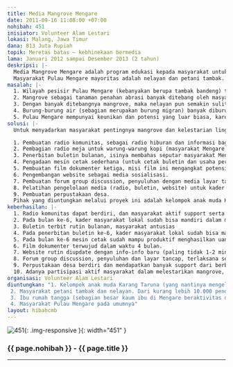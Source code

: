 ```yaml
---
title: Media Mangrove Mengare
date: 2011-09-16 11:08:00 +07:00
nohibah: 451
inisiator: Volunteer Alam Lestari
lokasi: Malang, Jawa Timur
dana: 813 Juta Rupiah
topik: Meretas batas – kebhinekaan bermedia
lama: Januari 2012 sampai Desember 2013 (2 tahun)
deskripsi: |-
  Media Mangrove Mengare adalah program edukasi kepada masyarakat untuk pelestarian daratan kawasan pesisir Pulau Mengare, Gresik, Jawa Timur, dengan menggunakan berbagai media (cetak, elektronik, online).
  Masyarakat Pulau Mengare mayoritas adalah nelayan dan petani tambak. Setap tahun wilayah pesisir pulau Mengare menyusut terkena abrasi, akibat berkurangnya mangrove yang banyak dirusak oleh masyarakat sendiri.
masalah: |-
  1. Wilayah pesisir Pulau Mengare (kebanyakan berupa tambak bandeng) tiap tahun menyusut ratusan bahkan ribuan hektar akibat abrasi oleh ombak laut dan kapal-kapal besar yang lewat di selat Madura.
  2. Mangrove sebagai tanaman penahan abrasi banyak ditebang oleh masyarakat untuk diambil kayunya sebagai kayu bakar atau bahan bangunan.
  3. Dengan banyak ditebangnya mangrove, maka nelayan pun semakin sulit dalam mencari ikan di pesisir, karena mangrove merupakan tempat pemijahan dan tempat berkembangbiaknya ikan, udang dan kepiting.
  4. Burung-burung air (sebagian merupakan burung migran) banyak diburu oleh masyarakat untuk dikonsumsi.
  5. Pulau Mengare mempunyai keunikan dan potensi yang luar biasa, karena memiliki alam yang indah dengan kekayaan flora fauna (khususnya burung dan satwa air), kehidupan masyarakat yang khas (masyarakat nelayan dan petani tambak), memiliki banyak makanan lokal berbasis ikan yang unik dan lezat, memiliki banyak potensi wisata sejarah (terdapat benteng Belanda, gua Jepang, tugu Portugis, dll), sangat berpotensi untuk dikembangkan sebagai kawasan ekowisata, namun belum ada pihak yang mensupport, sehingga potensi ini belum tersosialisasikan dengan baik kepada dunia luar, dan belum tertata.
solusi: |-
  Untuk menyadarkan masyarakat pentingnya mangrove dan kelestarian lingkungan hidup diperlukan edukasi terus-menerus melalui berbagai media, untuk itu diusulkan beberapa program:

  1. Pembuatan radio komunitas, sebagai radio hiburan dan informasi bagi masyarakat, dengan selalu diselipkan edukasi dan kampanye pelestarian mangrove serta lingkungan hidup.
  2. Pembagian radio meja untuk warung-warung kopi (masyarakat Mengare sangat hobi nongkrong di warkop), serta pembagian radio saku kepada masyarakat. Radio-radio ini disetting tune in pada frekuensi radio komunitas.
  3. Penerbitan buletin bulanan, isinya membahas seputar masyarakat Mengare (potensi, info, kehidupan masyarakat, dll, dengan selalu diselipkan misi pelestarian mangrove dan lingkungan hidup)
  4. Pengadaan mesin cetak sederhana (untuk cetak buletin dan usaha percetakan)
  5. Pembuatan film dokumenter ketiga, misi film ini mengangkat potensi dan permasalahan Pulau Mengare. Film sebagai media penyuluhan masyarakat (berupa kegiatan layar tancap), dan media sosialisasi pada dunia luar (diupload di Youtube, dibagikan ke lembaga-lembaga yang potensial mensupport program, dll).
  6. Pengembangan website sebagai media sosialisasi.
  7. Pembuatan forum group discussion, penyuluhan dengan media layar tancap, secara berkala.
  8. Pelatihan pengelolaan media (radio, buletin, website) untuk kader masyarakat lokal
  9. Pembuatan perpustakaan desa.
  Pihak yang diuntungkan melalui proyek ini adalah kelompok anak muda Karang Taruna (yang nantinya mengelola media),  masyarakat petani tambak dan nelayan,  ibu rumah tangga (sebagian besar kaum ibu di Mengare beraktivitas di rumah, sasaran yang tepat sebagai pendengar setia Radio Komunitas), dan  masyarakat Pulau Mengare pada umumnya
keberhasilan: |-
  1. Radio komunitas dapat berdiri, dan masyarakat aktif support serta beratensi di acara-acara radio (berkirim salam via sms, berbagi informasi, terlibat berpendapat dalam diskusi interaktif, dll)
  2. Pada bulan ke-6, kader masyarakat lokal sudah bisa mandiri dalam memanajerial dan melakukan siaran radio komunitas
  3. Buletin terbit rutin bulanan, masyarakat antusias
  4. Pada penerbitan buletin ke-6, kader masyarakat lokal sudah bisa mandiri dalam memproses buletin (wawancara, membuat tulisan, melay-out, mencetak, mendistribusikan, dll.)
  5. Pada bulan ke-6 mesin cetak sudah mampu produktif menghasilkan uang tambahan penunjang operasional, dari hasil melayani secara profit kebutuhan cetak masyarakat Mengare
  6. Film dokumenter terwujud dalam waktu 4 bulan.
  7. Website rutin diupdate dengan info-info baru (paling tidak 1-2 minggu sekali), dan mendapatkan banyak pengunjung
  8. Forum group discussion, penyuluhan dan layar tancap, terlaksana secara berkala sebulan 2 kali dan diikuti secara antusias oleh masyarakat.
  9. Perpustakaan desa berdiri dan mendapatkan banyak support dari berbagai pihak untuk pengadaan bukunya dan diminati oleh masyarakat
  10. Adanya partisipasi aktif masyarakat dalam melestarikan mangrove, bisa berupa support dana, tenaga, penyediaan lahan untuk penanaman ataupun pembibitan mangrove, dll
organisasi: Volunteer Alam Lestari
diuntungkan: "1. Kelompok anak muda Karang Taruna (yang nantinya mengelola media) 
 2. Masyarakat petani tambak dan nelayan. Dari kurang lebih 10.000 penduduk pulau Mengare, sekitar 80% penduduk pria dewasanya beraktivitas di dunia nelayan dan tambak
 3. Ibu rumah tangga (sebagian besar kaum ibu di Mengare beraktivitas di rumah, sasaran yang tepat sebagai pendengar setia Radio Komunitas)
 4. Masyarakat Pulau Mengare pada umumnya"
layout: hibahcmb
---
```


![451](/static/img/hibahcmb/451.png){: .img-responsive }{: width="451" }

### {{ page.nohibah }} - {{ page.title }}

---
